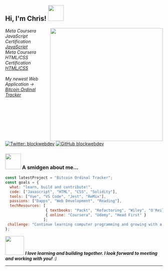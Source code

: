 <h2> Hi, I'm Chris! <img src="https://media.giphy.com/media/ejDQS4XACVyMkYh6y5/giphy.gif" width="50"></h2>
<img align='right' src="https://media.giphy.com/media/6CG1R3R96HXGPeImVU/giphy.gif" width="360">
<p><em>Meta Coursera JavaScript Certification <a href="https://www.coursera.org/account/accomplishments/verify/NT7QFUQRCB3V">JavaScript</a></br>Meta Coursera HTML/CSS Certification <a href="https://www.coursera.org/account/accomplishments/verify/4HXRXUSXYYAE">HTML/CSS</a></br></br>My newest Web Application   &#8594; <a href="https://blockwebdev.github.io/demo-website-app-builds/ordinals_app_rev/index.html">Bitcoin Ordinal Tracker</a></a> 
</em></p>


[![Twitter: blockwebdev](https://img.shields.io/twitter/follow/blockwebdev?style=social)](https://twitter.com/blockwebdev)
[![GitHub blockwebdev](https://img.shields.io/github/followers/blockwebdev?label=follow&style=social)](https://github.com/blockwebdev)


### <img src="https://media.giphy.com/media/nzddNgLFKiHBCD7uIR/giphy.gif" width="50"> A smidgen about me...  

```javascript
const latestProject = "Bitcoin Ordinal Tracker";
const goals = {
  what: "learn, build and contribute!",
  code: ["Javascript", "HTML", "CSS", "Solidity"],
  tools: ["Vue", "VS Code", "Jest", "ReMix"],
  passions: ["Dapps", "Web Development", "Reading"],
  techResources: [
                  { textbooks: "Packt", "Refactoring", "Wiley", "O'Reilly" },
                  { online: "Coursera", "Udemy", "Head First" }
                 ];
 challenge: "Continue learning computer programming and growing with a team."
};
```

<img src="https://media.giphy.com/media/LnQjpWaON8nhr21vNW/giphy.gif" width="60"> <em><b>I love learning and building together. I look forward to meeting and working with you!</b> :)</em>

---
